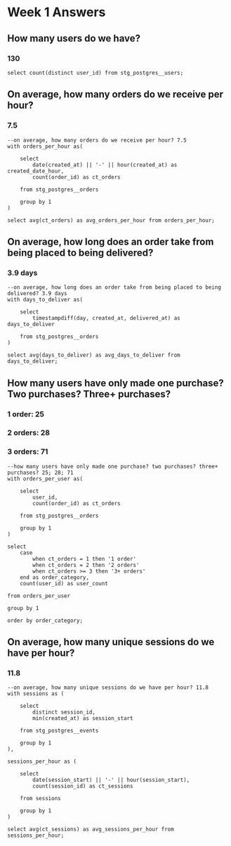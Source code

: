 # Week 1 Answers

## How many users do we have?
### 130
```
select count(distinct user_id) from stg_postgres__users;
```

## On average, how many orders do we receive per hour?
### 7.5
```
--on average, how many orders do we receive per hour? 7.5
with orders_per_hour as(

    select 
        date(created_at) || '-' || hour(created_at) as created_date_hour, 
        count(order_id) as ct_orders
        
    from stg_postgres__orders 
    
    group by 1
)

select avg(ct_orders) as avg_orders_per_hour from orders_per_hour;
```

## On average, how long does an order take from being placed to being delivered?
### 3.9 days
```
--on average, how long does an order take from being placed to being delivered? 3.9 days
with days_to_deliver as(

    select
        timestampdiff(day, created_at, delivered_at) as days_to_deliver

    from stg_postgres__orders
)

select avg(days_to_deliver) as avg_days_to_deliver from days_to_deliver;
```

## How many users have only made one purchase? Two purchases? Three+ purchases?
### 1 order: 25
### 2 orders: 28
### 3 orders: 71
```
--how many users have only made one purchase? two purchases? three+ purchases? 25; 28; 71
with orders_per_user as(

    select
        user_id,
        count(order_id) as ct_orders

    from stg_postgres__orders

    group by 1
)

select 
    case 
        when ct_orders = 1 then '1 order'
        when ct_orders = 2 then '2 orders'
        when ct_orders >= 3 then '3+ orders'
    end as order_category,
    count(user_id) as user_count

from orders_per_user

group by 1

order by order_category;
```

## On average, how many unique sessions do we have per hour?
### 11.8
```
--on average, how many unique sessions do we have per hour? 11.8
with sessions as (

    select
        distinct session_id,
        min(created_at) as session_start

    from stg_postgres__events

    group by 1
),

sessions_per_hour as (

    select
        date(session_start) || '-' || hour(session_start),
        count(session_id) as ct_sessions

    from sessions

    group by 1
)

select avg(ct_sessions) as avg_sessions_per_hour from sessions_per_hour;
```
